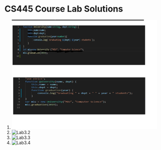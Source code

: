 
# CS445 Course Lab Solutions

1. ![Lab3.1](https://github.com/hgebrekidan/cs445_labs/blob/main/lab3/lab3.1.png)
1. ![Lab3.2]()
1. ![Lab3.3]()
1. ![Lab3.4]()
